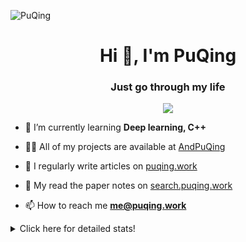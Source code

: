 ![PuQing](https://user-images.githubusercontent.com/27223114/171565019-9a56fae6-b08b-421f-99db-7e830da42371.png)

<h1 align="center">Hi 👋, I'm PuQing</h1>
<h3 align="center">Just go through my life</h3>

<p align="center">
  <img src="https://github-widgetbox.vercel.app/api/profile?username=AndPuQing&data=followers,repositories,stars,commits"/>
</p>

- 🌱 I’m currently learning **Deep learning, C++**

- 👨‍💻 All of my projects are available at [AndPuQing](https://github.com/AndPuQing)

- 📝 I regularly write articles on [puqing.work](http://puqing.work)

- 📜 My read the paper notes on [search.puqing.work](https://search.puqing.work)

- 📫 How to reach me **me@puqing.work**

<details>
<summary>Click here for detailed stats!</summary>

<!--START_SECTION:waka-->
**I'm a Night 🦉** 

```text
🌞 Morning    21 commits     ██░░░░░░░░░░░░░░░░░░░░░░░   9.5% 
🌆 Daytime    71 commits     ████████░░░░░░░░░░░░░░░░░   32.13% 
🌃 Evening    96 commits     ██████████░░░░░░░░░░░░░░░   43.44% 
🌙 Night      33 commits     ███░░░░░░░░░░░░░░░░░░░░░░   14.93%

```


📊 **This Week I Spent My Time On** 

```text
💬 Programming Languages: 
Python                   11 hrs 57 mins      ███████████░░░░░░░░░░░░░░   44.4% 
Java                     7 hrs 10 mins       ██████░░░░░░░░░░░░░░░░░░░   26.65% 
Jupyter Notebook         2 hrs 56 mins       ██░░░░░░░░░░░░░░░░░░░░░░░   10.93% 
Markdown                 2 hrs 27 mins       ██░░░░░░░░░░░░░░░░░░░░░░░   9.09% 
TypeScript               56 mins             █░░░░░░░░░░░░░░░░░░░░░░░░   3.5%

🔥 Editors: 
VS Code                  16 hrs 48 mins      ███████████████░░░░░░░░░░   62.38% 
IntelliJ                 7 hrs 22 mins       ██████░░░░░░░░░░░░░░░░░░░   27.4% 
PyCharm                  1 hr 58 mins        █░░░░░░░░░░░░░░░░░░░░░░░░   7.35% 
WebStorm                 46 mins             ░░░░░░░░░░░░░░░░░░░░░░░░░   2.87%

💻 Operating System: 
Windows                  20 hrs 52 mins      ███████████████████░░░░░░   77.46% 
Linux                    6 hrs 4 mins        █████░░░░░░░░░░░░░░░░░░░░   22.54%

```


<!--END_SECTION:waka-->
</details>
